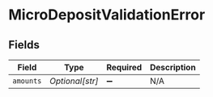 # MicroDepositValidationError


## Fields

| Field              | Type               | Required           | Description        |
| ------------------ | ------------------ | ------------------ | ------------------ |
| `amounts`          | *Optional[str]*    | :heavy_minus_sign: | N/A                |